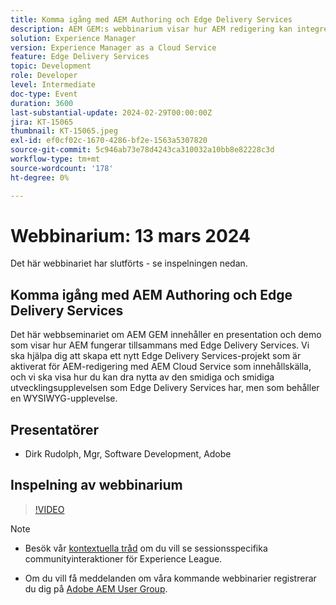 ```yaml
---
title: Komma igång med AEM Authoring och Edge Delivery Services
description: AEM GEM:s webbinarium visar hur AEM redigering kan integreras med Edge Delivery Services, skapa ett projekt med AEM Cloud Service och underhålla ett WYSIWYG-gränssnitt.
solution: Experience Manager
version: Experience Manager as a Cloud Service
feature: Edge Delivery Services
topic: Development
role: Developer
level: Intermediate
doc-type: Event
duration: 3600
last-substantial-update: 2024-02-29T00:00:00Z
jira: KT-15065
thumbnail: KT-15065.jpeg
exl-id: ef0cf02c-1670-4286-bf2e-1563a5307820
source-git-commit: 5c946ab73e78d4243ca310032a10bb8e82228c3d
workflow-type: tm+mt
source-wordcount: '178'
ht-degree: 0%

---
```


# Webbinarium: 13 mars 2024

Det här webbinariet har slutförts - se inspelningen nedan.

## Komma igång med AEM Authoring och Edge Delivery Services

Det här webbseminariet om AEM GEM innehåller en presentation och demo som visar hur AEM fungerar tillsammans med Edge Delivery Services. Vi ska hjälpa dig att skapa ett nytt Edge Delivery Services-projekt som är aktiverat för AEM-redigering med AEM Cloud Service som innehållskälla, och vi ska visa hur du kan dra nytta av den smidiga och smidiga utvecklingsupplevelsen som Edge Delivery Services har, men som behåller en WYSIWYG-upplevelse.

## Presentatörer

* Dirk Rudolph, Mgr, Software Development, Adobe

## Inspelning av webbinarium

>[!VIDEO](https://video.tv.adobe.com/v/3427919/)

>[!NOTE]
> 
>* Besök vår [kontextuella tråd](https://adobe.ly/3uIj6D7) om du vill se sessionsspecifika communityinteraktioner för Experience League.
>
>* Om du vill få meddelanden om våra kommande webbinarier registrerar du dig på [Adobe AEM User Group](https://aem-augs.adobe.com/).
